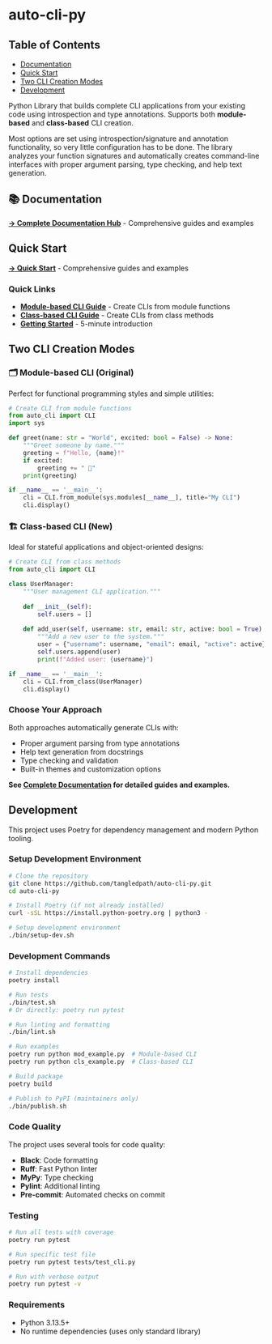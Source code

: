 # auto-cli-py

## Table of Contents
- [Documentation](#documentation)
- [Quick Start](#quick-start)
- [Two CLI Creation Modes](#two-cli-creation-modes)
- [Development](#development)

Python Library that builds complete CLI applications from your existing code using introspection and type annotations. Supports both **module-based** and **class-based** CLI creation.

Most options are set using introspection/signature and annotation functionality, so very little configuration has to be done. The library analyzes your function signatures and automatically creates command-line interfaces with proper argument parsing, type checking, and help text generation.

## 📚 Documentation
**[→ Complete Documentation Hub](docs/help.md)** - Comprehensive guides and examples

## Quick Start
**[→ Quick Start](docs/quick-start.md#installation)** - Comprehensive guides and examples

### Quick Links
- **[Module-based CLI Guide](docs/module-cli-guide.md)** - Create CLIs from module functions  
- **[Class-based CLI Guide](docs/class-cli-guide.md)** - Create CLIs from class methods
- **[Getting Started](docs/getting-started/quick-start.md)** - 5-minute introduction

## Two CLI Creation Modes

### 🗂️ Module-based CLI (Original)
Perfect for functional programming styles and simple utilities:

```python
# Create CLI from module functions
from auto_cli import CLI
import sys

def greet(name: str = "World", excited: bool = False) -> None:
    """Greet someone by name."""
    greeting = f"Hello, {name}!"
    if excited:
        greeting += " 🎉"
    print(greeting)

if __name__ == '__main__':
    cli = CLI.from_module(sys.modules[__name__], title="My CLI")
    cli.display()
```

### 🏗️ Class-based CLI (New)
Ideal for stateful applications and object-oriented designs:

```python
# Create CLI from class methods  
from auto_cli import CLI

class UserManager:
    """User management CLI application."""
    
    def __init__(self):
        self.users = []
    
    def add_user(self, username: str, email: str, active: bool = True) -> None:
        """Add a new user to the system."""
        user = {"username": username, "email": email, "active": active}
        self.users.append(user)
        print(f"Added user: {username}")

if __name__ == '__main__':
    cli = CLI.from_class(UserManager)
    cli.display()
```

### Choose Your Approach

Both approaches automatically generate CLIs with:
- Proper argument parsing from type annotations
- Help text generation from docstrings  
- Type checking and validation
- Built-in themes and customization options

**See [Complete Documentation](docs/help.md) for detailed guides and examples.**

## Development

This project uses Poetry for dependency management and modern Python tooling.

### Setup Development Environment

```bash
# Clone the repository
git clone https://github.com/tangledpath/auto-cli-py.git
cd auto-cli-py

# Install Poetry (if not already installed)
curl -sSL https://install.python-poetry.org | python3 -

# Setup development environment
./bin/setup-dev.sh
```

### Development Commands

```bash
# Install dependencies
poetry install

# Run tests
./bin/test.sh
# Or directly: poetry run pytest

# Run linting and formatting
./bin/lint.sh

# Run examples
poetry run python mod_example.py  # Module-based CLI
poetry run python cls_example.py  # Class-based CLI

# Build package
poetry build

# Publish to PyPI (maintainers only)
./bin/publish.sh
```

### Code Quality

The project uses several tools for code quality:
- **Black**: Code formatting
- **Ruff**: Fast Python linter
- **MyPy**: Type checking  
- **Pylint**: Additional linting
- **Pre-commit**: Automated checks on commit

### Testing

```bash
# Run all tests with coverage
poetry run pytest

# Run specific test file
poetry run pytest tests/test_cli.py

# Run with verbose output
poetry run pytest -v
```

### Requirements

- Python 3.13.5+
- No runtime dependencies (uses only standard library)
